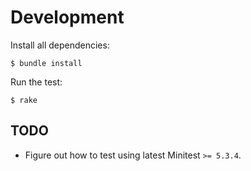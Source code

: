 Development
===========

Install all dependencies:

    $ bundle install

Run the test:

    $ rake

TODO
----

* Figure out how to test using latest Minitest `>= 5.3.4`.
